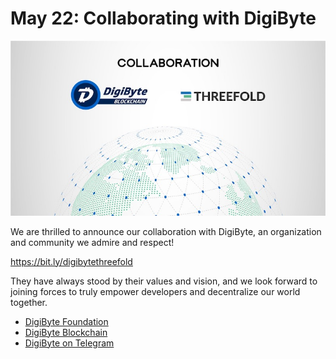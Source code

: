 # May 22: Collaborating with DigiByte

![](img/digibyteintro.jpeg)

We are thrilled to announce our collaboration with DigiByte, an organization and community we admire and respect!

https://bit.ly/digibytethreefold

They have always stood by their values and vision, and we look forward to joining forces to truly empower developers and decentralize our world together.

- [DigiByte Foundation](https://digibytefoundation.io/)
- [DigiByte Blockchain](https://digibyte.io/)
- [DigiByte on Telegram](https://t.me/DigiByteCoin)
